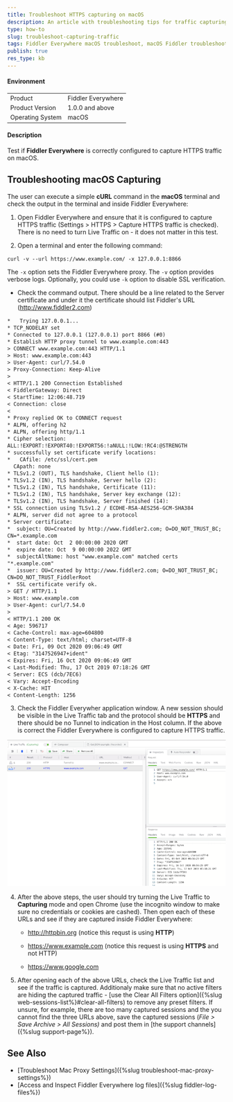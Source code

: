 ```yaml
---
title: Troubleshoot HTTPS capturing on macOS
description: An article with troubleshooting tips for traffic capturing with Fiddler Everywhere on macOS
type: how-to
slug: troubleshoot-capturing-traffic
tags: Fiddler Everywhere macOS troubleshoot, macOS Fiddler troubleshooting, Fiddler capturing isssues
publish: true
res_type: kb
---
```



#### Environment

|   |   |
|---|---|
| Product  | Fiddler Everywhere  |
| Product Version | 1.0.0 and above  |
| Operating System | macOS |

#### Description

Test if **Fiddler Everywhere** is correctly configured to capture HTTPS traffic on macOS. 


## Troubleshooting macOS Capturing

The user can execute a simple **cURL** command in the **macOS** terminal and check the output in the terminal and inside Fiddler Everywhere:

1. Open Fiddler Everywhere and ensure that it is configured to capture HTTPS traffic (Settings > HTTPS > Capture HTTPS traffic is checked). There is no need to turn Live Traffic on - it does not matter in this test.

2. Open a terminal and enter the following command: 

```Console
curl -v --url https://www.example.com/ -x 127.0.0.1:8866
```

The `-x` option sets the Fiddler Everywhere proxy. The `-v` option provides verbose logs. Optionally, you could use `-k` option to disable SSL verification.

- Check the command output. There should be a line related to the Server certificate and under it the certificate should list Fiddler's URL (http://www.fiddler2.com)

```Console
*   Trying 127.0.0.1...
* TCP_NODELAY set
* Connected to 127.0.0.1 (127.0.0.1) port 8866 (#0)
* Establish HTTP proxy tunnel to www.example.com:443
> CONNECT www.example.com:443 HTTP/1.1
> Host: www.example.com:443
> User-Agent: curl/7.54.0
> Proxy-Connection: Keep-Alive
> 
< HTTP/1.1 200 Connection Established
< FiddlerGateway: Direct
< StartTime: 12:06:48.719
< Connection: close
< 
* Proxy replied OK to CONNECT request
* ALPN, offering h2
* ALPN, offering http/1.1
* Cipher selection: ALL:!EXPORT:!EXPORT40:!EXPORT56:!aNULL:!LOW:!RC4:@STRENGTH
* successfully set certificate verify locations:
*   CAfile: /etc/ssl/cert.pem
  CApath: none
* TLSv1.2 (OUT), TLS handshake, Client hello (1):
* TLSv1.2 (IN), TLS handshake, Server hello (2):
* TLSv1.2 (IN), TLS handshake, Certificate (11):
* TLSv1.2 (IN), TLS handshake, Server key exchange (12):
* TLSv1.2 (IN), TLS handshake, Server finished (14):
* SSL connection using TLSv1.2 / ECDHE-RSA-AES256-GCM-SHA384
* ALPN, server did not agree to a protocol
* Server certificate:
*  subject: OU=Created by http://www.fiddler2.com; O=DO_NOT_TRUST_BC; CN=*.example.com
*  start date: Oct  2 00:00:00 2020 GMT
*  expire date: Oct  9 00:00:00 2022 GMT
*  subjectAltName: host "www.example.com" matched certs "*.example.com"
*  issuer: OU=Created by http://www.fiddler2.com; O=DO_NOT_TRUST_BC; CN=DO_NOT_TRUST_FiddlerRoot
*  SSL certificate verify ok.
> GET / HTTP/1.1
> Host: www.example.com
> User-Agent: curl/7.54.0
> 
< HTTP/1.1 200 OK
< Age: 596717
< Cache-Control: max-age=604800
< Content-Type: text/html; charset=UTF-8
< Date: Fri, 09 Oct 2020 09:06:49 GMT
< Etag: "3147526947+ident"
< Expires: Fri, 16 Oct 2020 09:06:49 GMT
< Last-Modified: Thu, 17 Oct 2019 07:18:26 GMT
< Server: ECS (dcb/7EC6)
< Vary: Accept-Encoding
< X-Cache: HIT
< Content-Length: 1256
```

3. Check the Fiddler Everywher application window. A new session should be visible in the Live Traffic tab and the protocol should be **HTTPS** and there should be no Tunnel to indication in the Host column. If the above is correct the Fiddler Everywhere is configured to capture HTTPS traffic.

![Fiddler showing HTTPS traffic](../images/kb/troubleshoot/curl-request-fiddler.png)

4. After the above steps, the user should try turning the Live Traffic to **Capturing** mode and open Chrome (use the incognito window to make sure no credentials or cookies are cashed). Then open each of these URLs and see if they are captured inside Fiddler Everywhere:

    - http://httpbin.org (notice this requst is using **HTTP**)

    - https://www.example.com (notice this request is using **HTTPS** and not HTTP)

    - https://www.google.com 

 
5. After opening each of the above URLs, check the Live Traffic list and see if the traffic is captured. Additionaly make sure that no active filters are hiding the captured traffic - [use the Clear All Filters option]({%slug web-sessions-list%}#clear-all-filters) to remove any preset filters. If unsure, for example, there are too many captured sessions and the you cannot find the three URLs above, save the captured sessions (_File > Save Archive > All Sessions)_ and post them in [the support channels]({%slug support-page%}). 


## See Also

*	[Troubleshoot Mac Proxy Settings]({%slug troubleshoot-mac-proxy-settings%})
*	[Access and Inspect Fiddler Everywhere log files]({%slug fiddler-log-files%})

